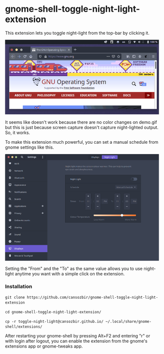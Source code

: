 # gnome-shell-toggle-night-light-extension
This extension lets you toggle night-light from the top-bar by clicking it.

![demo](demo.gif)

It seems like doesn't work because there are no color changes on demo.gif but this is just because screen capture doesn't capture night-lighted output. So, it works.

To make this extension much powerful, you can set a manual schedule from gnome settings like this.

![settings](settings.png)

Setting the "From" and the "To" as the same value allows you to use night-light anytime you want with a simple click on the extension.

### Installation

```git clone https://github.com/cansozbir/gnome-shell-toggle-night-light-extension```

```cd gnome-shell-toggle-night-light-extension/```

```cp -r toggle-night-light@cansozbir.github.io/ ~/.local/share/gnome-shell/extensions/```

After restarting your gnome-shell by pressing Alt+F2 and entering "r" or with login after logout, you can enable the extension from the gnome's extensions app or gnome-tweaks app.